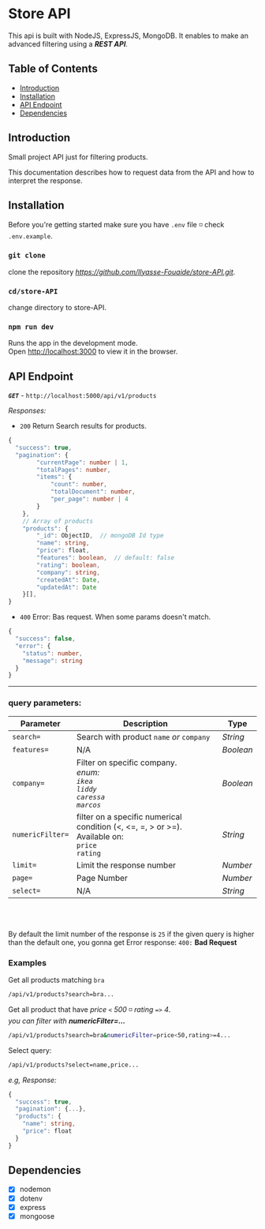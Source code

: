 # Store API

This api is built with NodeJS, ExpressJS, MongoDB. It enables to make an advanced filtering using a **_REST API_**.

## Table of Contents

- [Introduction](#introduction)
- [Installation](#installation)
- [API Endpoint](#api-endpoint)
- [Dependencies](#dependencies)

## Introduction
Small project API just for filtering products.

This documentation describes how to request data from the API and how to interpret the response.

## Installation
Before you're getting started make sure you have `.env` file ◽ check `.env.example`.

### `git clone`
clone the repository _https://github.com/Ilyasse-Fouaide/store-API.git_.

### `cd/store-API`
change directory to store-API.

### `npm run dev`

Runs the app in the development mode.<br />
Open [http://localhost:3000](http://localhost:3000) to view it in the browser.

## API Endpoint
**_`GET`_** - `http://localhost:5000/api/v1/products`

*Responses:*

* `200` Return Search results for products.

```ts
{
  "success": true,
  "pagination": {
        "currentPage": number | 1,
        "totalPages": number,
        "items": {
            "count": number,
            "totalDocument": number,
            "per_page": number | 4
        }
    },
    // Array of products
    "products": {
        "_id": ObjectID,  // mongoDB Id type
        "name": string,
        "price": float,
        "features": boolean,  // default: false
        "rating": boolean,
        "company": string,
        "createdAt": Date,
        "updatedAt": Date
    }[],
}
```

* `400` Error: Bas request. When some params doesn't match.

```ts
{
  "success": false,
  "error": {
    "status": number,
    "message": string
  }
}
```

<hr />

### query parameters:

| Parameter  | Description                 | Type      |
|  ----      |  ----                       | ---       |
| `search=`  | Search with product `name` _or_ `company`| _String_  |
| `features=`| N/A                         | _Boolean_ |
| `company=` | Filter on specific company.<br /> _enum:_<br />_`ikea`_<br /> _`liddy`_<br />_`caressa`_<br />_`marcos`_| _Boolean_  |
| `numericFilter=`| filter on a specific numerical condition (<, <=, =, > or >=).<br /> Available on:<br />`price`<br /> `rating`| _String_  |
| `limit=`   | Limit the response number   | _Number_  |
| `page=`    | Page Number                 | _Number_  |
| `select=`  | N/A                         | _String_  |

<br />
<br />

By default the limit number of the response is `25` if the given query is higher than the default one, you gonna get Error response: `400:` **Bad Request** 

### Examples
Get all products matching `bra`
```
/api/v1/products?search=bra...
```

Get all product that have _price_ `<` _500_ ◽ _rating_ `=>` _4_.  
_you can filter with **numericFilter=...**_

```bash
/api/v1/products?search=bra&numericFilter=price<50,rating>=4...
```

Select query:
```bash
/api/v1/products?select=name,price...
```

_e.g, Response:_

```ts
{
  "success": true,
  "pagination": {...},
  "products": {
    "name": string,
    "price": float
  }
}
```
## Dependencies
- [X] nodemon
- [X] dotenv
- [X] express
- [X] mongoose
